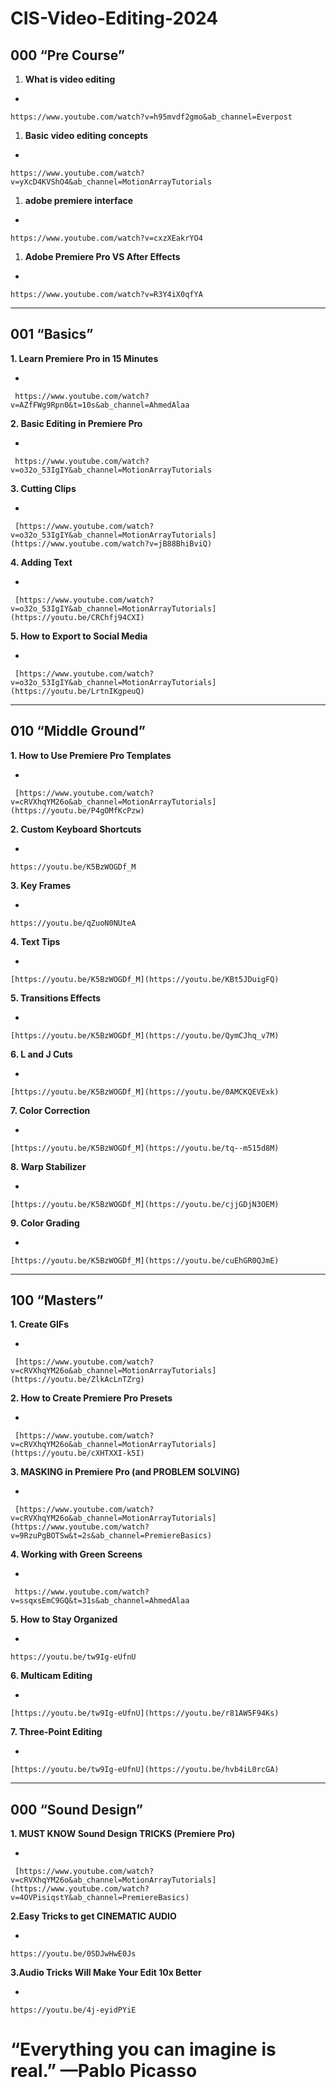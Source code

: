 


# CIS-Video-Editing-2024

## 000 “Pre Course”

1. **What is video editing** 
- 
    
    https://www.youtube.com/watch?v=h95mvdf2gmo&ab_channel=Everpost
    
1. **Basic video editing concepts**
- 
    
    https://www.youtube.com/watch?v=yXcD4KVShO4&ab_channel=MotionArrayTutorials
    
1. **adobe premiere interface**
- 
    
    https://www.youtube.com/watch?v=cxzXEakrYO4
    
1. **Adobe Premiere Pro VS After Effects**
- 
    
    https://www.youtube.com/watch?v=R3Y4iX0qfYA
    
 ___

## 001 “Basics”

 **1. Learn Premiere Pro in 15 Minutes**

- 
    
     https://www.youtube.com/watch?v=AZfFWg9Rpn0&t=10s&ab_channel=AhmedAlaa
    

 **2. Basic Editing in Premiere Pro**

- 
    
     https://www.youtube.com/watch?v=o32o_53IgIY&ab_channel=MotionArrayTutorials
    

 **3. Cutting Clips**

- 
    
     [https://www.youtube.com/watch?v=o32o_53IgIY&ab_channel=MotionArrayTutorials](https://www.youtube.com/watch?v=jB88BhiBviQ)
    

 **4. Adding Text**

- 
    
     [https://www.youtube.com/watch?v=o32o_53IgIY&ab_channel=MotionArrayTutorials](https://youtu.be/CRChfj94CXI)
    

 **5. How to Export to Social Media**

- 
    
     [https://www.youtube.com/watch?v=o32o_53IgIY&ab_channel=MotionArrayTutorials](https://youtu.be/LrtnIKgpeuQ)

___

## 010 “Middle Ground”

 **1. How to Use Premiere Pro Templates**

- 
    
     [https://www.youtube.com/watch?v=cRVXhqYM26o&ab_channel=MotionArrayTutorials](https://youtu.be/P4gOMfKcPzw)
    

 **2. Custom Keyboard Shortcuts**

- 
    
    https://youtu.be/K5BzWOGDf_M
    

 **3.  Key Frames**

- 
    
    https://youtu.be/qZuoN0NUteA
    

 **4. Text Tips**

- 
    
    [https://youtu.be/K5BzWOGDf_M](https://youtu.be/KBt5JDuigFQ)
    

 **5. Transitions Effects**

- 
    
    [https://youtu.be/K5BzWOGDf_M](https://youtu.be/QymCJhq_v7M)
    

 **6. L and J Cuts**

- 
    
    [https://youtu.be/K5BzWOGDf_M](https://youtu.be/0AMCKQEVExk)
    

 **7. Color Correction**

- 
    
    [https://youtu.be/K5BzWOGDf_M](https://youtu.be/tq--m515d8M)
    

 **8. Warp Stabilizer**

- 
    
    [https://youtu.be/K5BzWOGDf_M](https://youtu.be/cjjGDjN3OEM)
    

 **9. Color Grading**

- 
    
    [https://youtu.be/K5BzWOGDf_M](https://youtu.be/cuEhGR0QJmE)
    

___ 

## 100 “Masters”

 **1. Create GIFs**

- 
    
     [https://www.youtube.com/watch?v=cRVXhqYM26o&ab_channel=MotionArrayTutorials](https://youtu.be/ZlkAcLnTZrg)
    

 **2. How to Create Premiere Pro Presets**

- 
    
     [https://www.youtube.com/watch?v=cRVXhqYM26o&ab_channel=MotionArrayTutorials](https://youtu.be/cXHTXXI-k5I)
    

 **3. MASKING in Premiere Pro (and PROBLEM SOLVING)**

- 
    
     [https://www.youtube.com/watch?v=cRVXhqYM26o&ab_channel=MotionArrayTutorials](https://www.youtube.com/watch?v=9RzuPgBOTSw&t=2s&ab_channel=PremiereBasics)
    

  **4. Working with Green Screens**

- 
    
     https://www.youtube.com/watch?v=ssqxsEmC9GQ&t=31s&ab_channel=AhmedAlaa
    

 **5. How to Stay Organized**

- 
    
    https://youtu.be/tw9Ig-eUfnU
    

 **6. Multicam Editing**

- 
    
    [https://youtu.be/tw9Ig-eUfnU](https://youtu.be/r81AW5F94Ks)
    

 **7. Three-Point Editing**

- 
    
    [https://youtu.be/tw9Ig-eUfnU](https://youtu.be/hvb4iL0rcGA)
    

___

## 000 “Sound Design”

 **1. MUST KNOW Sound Design TRICKS (Premiere Pro)**

- 
    
     [https://www.youtube.com/watch?v=cRVXhqYM26o&ab_channel=MotionArrayTutorials](https://www.youtube.com/watch?v=4OVPisiqstY&ab_channel=PremiereBasics)
    

**2.Easy Tricks to get CINEMATIC AUDIO**

- 
    
    https://youtu.be/0SDJwHwE0Js
    

**3.Audio Tricks Will Make Your Edit 10x Better**

- 
    
    https://youtu.be/4j-eyidPYiE
    

# “Everything you can imagine is real.” —Pablo Picasso


    

